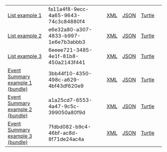<table class="list" width="100%">
            <tr>
                <td><a href="List-fa11a4f8-9ecc-4a65-9643-74c3c84880f4.html">List example 1</a></td>
                <td>fa11a4f8-9ecc-4a65-9643-74c3c84880f4</td>
                <td><a href="List-fa11a4f8-9ecc-4a65-9643-74c3c84880f4.xml.html">XML</a></td>
                <td><a href="List-fa11a4f8-9ecc-4a65-9643-74c3c84880f4.json.html">JSON</a></td>
                <td><a href="List-fa11a4f8-9ecc-4a65-9643-74c3c84880f4.ttl.html">Turtle</a></td>
                <td></td>
            </tr>
            <tr>
                <td><a href="List-e6e32a80-a307-4833-b997-1e6e7b3abbb3.html">List example 2</a></td>
                <td>e6e32a80-a307-4833-b997-1e6e7b3abbb3</td>
                <td><a href="List-e6e32a80-a307-4833-b997-1e6e7b3abbb3.xml.html">XML</a></td>
                <td><a href="List-e6e32a80-a307-4833-b997-1e6e7b3abbb3.json.html">JSON</a></td>
                <td><a href="List-e6e32a80-a307-4833-b997-1e6e7b3abbb3.ttl.html">Turtle</a></td>
                <td></td>
            </tr>
            <tr>
                <td><a href="List-6eeee721-3485-4e1f-81b8-450a2143f441.html">List example 3</a></td>
                <td>6eeee721-3485-4e1f-81b8-450a2143f441</td>
                <td><a href="List-6eeee721-3485-4e1f-81b8-450a2143f441.xml.html">XML</a></td>
                <td><a href="List-6eeee721-3485-4e1f-81b8-450a2143f441.json.html">JSON</a></td>
                <td><a href="List-6eeee721-3485-4e1f-81b8-450a2143f441.ttl.html">Turtle</a></td>
                <td></td>
            </tr>
            <tr>
                <td><a href="Bundle-3bb44f10-4350-498c-a629-4bf43df620e9.html">Event Summary example 1 (bundle)</a></td>
                <td>3bb44f10-4350-498c-a629-4bf43df620e9</td>
                <td><a href="Bundle-3bb44f10-4350-498c-a629-4bf43df620e9.xml.html">XML</a></td>
                <td><a href="Bundle-3bb44f10-4350-498c-a629-4bf43df620e9.json.html">JSON</a></td>
                <td><a href="Bundle-3bb44f10-4350-498c-a629-4bf43df620e9.ttl.html">Turtle</a></td>
                <td></td>
            </tr>            
            <tr>
                <td><a href="Bundle-a1a25cd7-6553-4a47-9c5c-399050a80f9d.html">Event Summary example 2 (bundle)</a></td>
                <td>a1a25cd7-6553-4a47-9c5c-399050a80f9d</td>
                <td><a href="Bundle-a1a25cd7-6553-4a47-9c5c-399050a80f9d.xml.html">XML</a></td>
                <td><a href="Bundle-a1a25cd7-6553-4a47-9c5c-399050a80f9d.json.html">JSON</a></td>
                <td><a href="Bundle-a1a25cd7-6553-4a47-9c5c-399050a80f9d.ttl.html">Turtle</a></td>
                <td></td>
            </tr>
            <tr>
                <td><a href="Bundle-7fdbd082-b9c4-46bf-ac8d-8f71de24ac4a.html">Event Summary example 3 (bundle)</a></td>
                <td>7fdbd082-b9c4-46bf-ac8d-8f71de24ac4a</td>
                <td><a href="Bundle-7fdbd082-b9c4-46bf-ac8d-8f71de24ac4a.xml.html">XML</a></td>
                <td><a href="Bundle-7fdbd082-b9c4-46bf-ac8d-8f71de24ac4a.json.html">JSON</a></td>
                <td><a href="Bundle-7fdbd082-b9c4-46bf-ac8d-8f71de24ac4a.ttl.html">Turtle</a></td>
            </tr>
 </table>